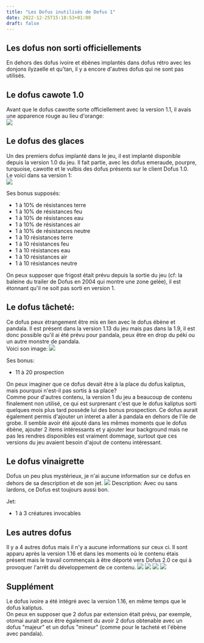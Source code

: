 ```yaml
---
title: "Les Dofus inutilisés de Dofus 1"
date: 2022-12-25T15:18:53+01:00
draft: false
---
```


## Les dofus non sorti officiellements
En dehors des dofus ivoire et ébènes implantés dans dofus rétro avec les donjons ilyzaelle et qu'tan, il y a encore d'autres dofus qui ne sont pas utilisés.

## Le dofus cawote 1.0
Avant que le dofus cawotte sorte officiellement avec la version 1.1, il avais une apparence rouge au lieu d'orange:  
![](images/1.png)

## Le dofus des glaces
Un des premiers dofus implanté dans le jeu, il est implanté disponible depuis la version 1.0 du jeu. Il fait partie, avec les dofus emeraude, pourpre, turquoise, cawotte et le vulbis des dofus présents sur le client Dofus 1.0.  
Le voici dans sa version 1:  
![](images/5.png)

Ses bonus supposés:
- 1 à 10% de résistances terre
- 1 à 10% de résistances feu
- 1 à 10% de résistances eau
- 1 à 10% de résistances air
- 1 à 10% de résistances neutre
- 1 à 10 résistances terre
- 1 à 10 résistances feu
- 1 à 10 résistances eau
- 1 à 10 résistances air
- 1 à 10 résistances neutre

On peux supposer que frigost était prévu depuis la sortie du jeu (cf: la baleine du trailer de Dofus en 2004 qui montre une zone gelée), il est étonnant qu'il ne soit pas sorti en version 1.

## Le dofus tâcheté:
Ce dofus peux étrangement être mis en lien avec le dofus ébène et pandala.
Il est présent dans la version 1.13 du jeu mais pas dans la 1.9, il est donc possible qu'il ai été prévu pour pandala, peux être en drop du péki ou un autre monstre de pandala.  
Voici son image:
![](images/8.png)  

Ses bonus:
- 11 à 20 prospection

On peux imaginer que ce dofus devait être à la place du dofus kaliptus, mais pourquoi n'est-il pas sortis à sa place?  
Comme pour d'autres contenu, la version 1 du jeu a beaucoup de contenu finalement non utilisé, ce qui est surprenant c'est que le dofus kaliptus sorti quelques mois plus tard possède lui des bonus prospection. Ce dofus aurait également permis d'ajouter un interet a aller à pandala en dehors de l'ile de grobe. 
Il semble avoir été ajouté dans les mêmes moments que le dofus ébène, ajouter 2 items intéressants et y ajouter leur background mais ne pas les rendres disponibles est vraiment dommage, surtout que ces versions du jeu avaient besoin d'ajout de contenu intéressant. 

## Le dofus vinaigrette
Dofus un peu plus mystérieux, je n'ai aucune information sur ce dofus en dehors de sa description et de son jet.
![](images/13.png)
Description: Avec ou sans lardons, ce Dofus est toujours aussi bon.

Jet:
- 1 à 3 créatures invocables

## Les autres dofus
Il y a 4 autres dofus mais il n'y a aucune informations sur ceux ci. Il sont apparu après la version 1.16 et dans les moments où le contenu étais présent mais le travail commençais à être déporté vers Dofus 2.0 ce qui à provoquer l'arrêt du développement de ce contenu.
![](images/14.png)
![](images/15.png)
![](images/16.png)
![](images/17.png)

## Supplément
Le dofus ivoire a été intégré avec la version 1.16, en même temps que le dofus kaliptus.  
On peux en supposer que 2 dofus par extension était prévu, par exemple, otomai aurait peux être également du avoir 2 dofus obtenable avec un dofus "majeur" et un dofus "mineur" (comme pour le tacheté et l'ébène avec pandala).